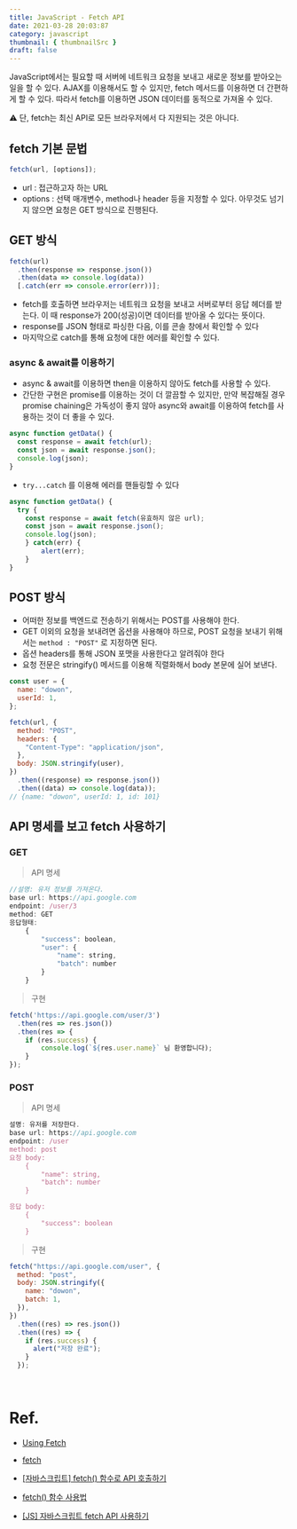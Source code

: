 ```yaml
---
title: JavaScript - Fetch API
date: 2021-03-28 20:03:87
category: javascript
thumbnail: { thumbnailSrc }
draft: false
---
```


JavaScript에서는 필요할 때 서버에 네트워크 요청을 보내고 새로운 정보를 받아오는 일을 할 수 있다. AJAX를 이용해서도 할 수 있지만, fetch 메서드를 이용하면 더 간편하게 할 수 있다. 따라서 fetch를 이용하면 JSON 데이터를 동적으로 가져올 수 있다.

⚠️ 단, fetch는 최신 API로 모든 브라우저에서 다 지원되는 것은 아니다.

## fetch 기본 문법

```jsx
fetch(url, [options]);
```

- url : 접근하고자 하는 URL
- options : 선택 매개변수, method나 header 등을 지정할 수 있다. 아무것도 넘기지 않으면 요청은 GET 방식으로 진행된다.

## GET 방식

```jsx
fetch(url)
  .then(response => response.json())
  .then(data => console.log(data))
  [.catch(err => console.error(err))];
```

- fetch를 호출하면 브라우저는 네트워크 요청을 보내고 서버로부터 응답 헤더를 받는다. 이 때 response가 200(성공)이면 데이터를 받아올 수 있다는 뜻이다.
- response를 JSON 형태로 파싱한 다음, 이를 콘솔 창에서 확인할 수 있다
- 마지막으로 catch를 통해 요청에 대한 에러를 확인할 수 있다.

### async & await를 이용하기

- async & await를 이용하면 then을 이용하지 않아도 fetch를 사용할 수 있다.
- 간단한 구현은 promise를 이용하는 것이 더 깔끔할 수 있지만, 만약 복잡해질 경우 promise chaining은 가독성이 좋지 않아 async와 await를 이용하여 fetch를 사용하는 것이 더 좋을 수 있다.

```jsx
async function getData() {
  const response = await fetch(url);
  const json = await response.json();
  console.log(json);
}
```

- `try...catch` 를 이용해 에러를 핸들링할 수 있다

```jsx
async function getData() {
  try {
    const response = await fetch(유효하지 않은 url);
    const json = await response.json();
    console.log(json);
    } catch(err) {
        alert(err);
    }
}
```

## POST 방식

- 어떠한 정보를 백엔드로 전송하기 위해서는 POST를 사용해야 한다.
- GET 이외의 요청을 보내려면 옵션을 사용해야 하므로, POST 요청을 보내기 위해서는 `method : "POST"` 로 지정하면 된다.
- 옵션 headers를 통해 JSON 포맷을 사용한다고 알려줘야 한다
- 요청 전문은 stringify() 메서드를 이용해 직렬화해서 body 본문에 실어 보낸다.

```jsx
const user = {
  name: "dowon",
  userId: 1,
};

fetch(url, {
  method: "POST",
  headers: {
    "Content-Type": "application/json",
  },
  body: JSON.stringify(user),
})
  .then((response) => response.json())
  .then((data) => console.log(data));
// {name: "dowon", userId: 1, id: 101}
```

## API 명세를 보고 fetch 사용하기

### GET

> API 명세

```jsx
//설명: 유저 정보를 가져온다.
base url: https://api.google.com
endpoint: /user/3
method: GET
응답형태:
    {
        "success": boolean,
        "user": {
            "name": string,
            "batch": number
        }
    }
```

> 구현

```jsx
fetch('https://api.google.com/user/3')
  .then(res => res.json())
  .then(res => {
    if (res.success) {
        console.log(`${res.user.name}` 님 환영합니다);
    }
});
```

### POST

> API 명세

```jsx
설명: 유저를 저장한다.
base url: https://api.google.com
endpoint: /user
method: post
요청 body:
    {
        "name": string,
        "batch": number
    }

응답 body:
    {
        "success": boolean
    }
```

> 구현

```jsx
fetch("https://api.google.com/user", {
  method: "post",
  body: JSON.stringify({
    name: "dowon",
    batch: 1,
  }),
})
  .then((res) => res.json())
  .then((res) => {
    if (res.success) {
      alert("저장 완료");
    }
  });
```

</br>

# Ref.

- [Using Fetch](https://developer.mozilla.org/en-US/docs/Web/API/Fetch_API/Using_Fetch)

- [fetch](https://ko.javascript.info/fetch)

- [[자바스크립트] fetch() 함수로 API 호출하기](https://www.daleseo.com/js-window-fetch/)

- [fetch() 함수 사용법](https://yeri-kim.github.io/posts/fetch/)

- [[JS] 자바스크립트 fetch API 사용하기](https://hogni.tistory.com/142)

